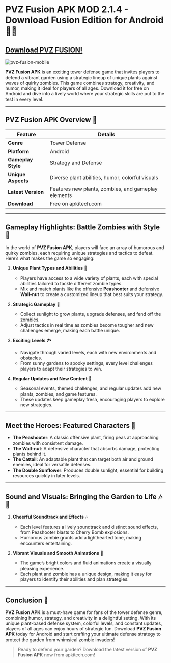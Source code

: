 # PVZ Fusion APK MOD 2.1.4 - Download Fusion Edition for Android 🌻🧟

## [Download PVZ FUSION!](https://tinyurl.com/yc3xcpmw)

![pvz-fusion-mobile](https://github.com/user-attachments/assets/f1aa6784-4247-4ab9-a4f8-21920041c82f)


**PVZ Fusion APK** is an exciting tower defense game that invites players to defend a vibrant garden using a strategic lineup of unique plants against waves of quirky zombies. This game combines strategy, creativity, and humor, making it ideal for players of all ages. Download it for free on Android and dive into a lively world where your strategic skills are put to the test in every level.

---

## PVZ Fusion APK Overview 📜

| **Feature**                | **Details**                         |
|----------------------------|-------------------------------------|
| **Genre**                  | Tower Defense                       |
| **Platform**               | Android                             |
| **Gameplay Style**         | Strategy and Defense                |
| **Unique Aspects**         | Diverse plant abilities, humor, colorful visuals |
| **Latest Version**         | Features new plants, zombies, and gameplay elements |
| **Download**               | Free on apkitech.com                  |

---

## Gameplay Highlights: Battle Zombies with Style 🌼

In the world of **PVZ Fusion APK**, players will face an array of humorous and quirky zombies, each requiring unique strategies and tactics to defeat. Here’s what makes the game so engaging:

1. **Unique Plant Types and Abilities** 🌱
   - Players have access to a wide variety of plants, each with special abilities tailored to tackle different zombie types.
   - Mix and match plants like the offensive **Peashooter** and defensive **Wall-nut** to create a customized lineup that best suits your strategy.

2. **Strategic Gameplay** 🧠
   - Collect sunlight to grow plants, upgrade defenses, and fend off the zombies.
   - Adjust tactics in real time as zombies become tougher and new challenges emerge, making each battle unique.

3. **Exciting Levels** 🏞️
   - Navigate through varied levels, each with new environments and obstacles.
   - From sunny gardens to spooky settings, every level challenges players to adapt their strategies to win.

4. **Regular Updates and New Content** 🔄
   - Seasonal events, themed challenges, and regular updates add new plants, zombies, and game features.
   - These updates keep gameplay fresh, encouraging players to explore new strategies.

---

## Meet the Heroes: Featured Characters 🌻

- **The Peashooter**: A classic offensive plant, firing peas at approaching zombies with consistent damage.
- **The Wall-nut**: A defensive character that absorbs damage, protecting plants behind it.
- **The Cattail**: An adaptable plant that can target both air and ground enemies, ideal for versatile defenses.
- **The Double Sunflower**: Produces double sunlight, essential for building resources quickly in later levels.

---

## Sound and Visuals: Bringing the Garden to Life 🎶🌈

1. **Cheerful Soundtrack and Effects** 🎶
   - Each level features a lively soundtrack and distinct sound effects, from Peashooter blasts to Cherry Bomb explosions.
   - Humorous zombie grunts add a lighthearted tone, making encounters entertaining.

2. **Vibrant Visuals and Smooth Animations** 🎨
   - The game’s bright colors and fluid animations create a visually pleasing experience.
   - Each plant and zombie has a unique design, making it easy for players to identify their abilities and plan strategies.

---

## Conclusion 🎉

**PVZ Fusion APK** is a must-have game for fans of the tower defense genre, combining humor, strategy, and creativity in a delightful setting. With its unique plant-based defense system, colorful levels, and constant updates, players of all ages can enjoy hours of strategic fun. Download **PVZ Fusion APK** today for Android and start crafting your ultimate defense strategy to protect the garden from whimsical zombie invaders!

> Ready to defend your garden? Download the latest version of **PVZ Fusion APK** now from apkitech.com!
